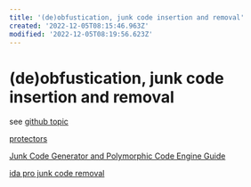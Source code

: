```yaml
---
title: '(de)obfustication, junk code insertion and removal'
created: '2022-12-05T08:15:46.963Z'
modified: '2022-12-05T08:19:56.623Z'
---
```


# (de)obfustication, junk code insertion and removal

see [github topic](https://github.com/topics/junkcode)

[protectors](https://github.com/rootm0s/Protectors)

[Junk Code Generator and Polymorphic Code Engine Guide](https://guidedhacking.com/threads/junk-code-generator-and-polymorphic-code-engine-guide.6720/)

[ida pro junk code removal](https://github.com/alex-ilgayev/ida-pro-junk-code-removal/blob/master/deobf_plugin.py)
